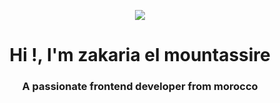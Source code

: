 <!--
**zm-x/zm-x** is a ✨ _special_ ✨ repository because its `README.md` (this file) appears on your GitHub profile.

Here are some ideas to get you started:

- 🔭 I’m currently working on ...
- 🌱 I’m currently learning ...
- 👯 I’m looking to collaborate on ...
- 🤔 I’m looking for help with ...
- 💬 Ask me about ...
- 📫 How to reach me: ...
- 😄 Pronouns: ...
- ⚡ Fun fact: ...
-->
<p align="center">
  <a href="https://profile.intra.42.fr/users/zael-mou">
    <img src="https://badge.mediaplus.ma/binary/zael-mou?UM6P=off">
  </a>
</p>

<h1 align="center">Hi !, I'm zakaria el mountassire</h1>
<h3 align="center">A passionate frontend developer from morocco</h3>
